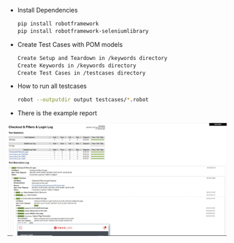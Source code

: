 
* Install Dependencies
    ```sh
    pip install robotframework
    pip install robotframework-seleniumlibrary
    ```
    
 * Create Test Cases with POM models
    ```sh
    Create Setup and Teardown in /keywords directory
    Create Keywords in /keywords directory
    Create Test Cases in /testcases directory
    ```

* How to run all testcases
    ```sh
    robot --outputdir output testcases/*.robot
    ```

* There is the example report
<img width="960" alt="Sample Report" src="https://github.com/ahmadachmed/saucelabs/blob/main/Example%20Report.JPG?raw=true">



